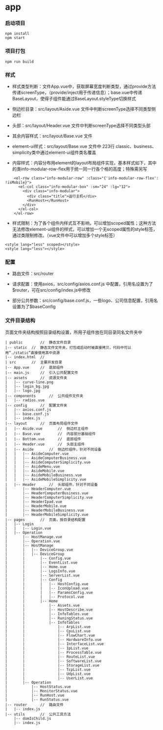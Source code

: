 # app

### 启动项目
```
npm install
npm start
```

### 项目打包
```
npm run build
```

### 样式

* 样式类型判断：文件App.vue中，获取屏幕宽度判断类型，通过provide方法传递screenType，（provide/inject用于传递信息）；base.vue中传递BaseLayout，使得子组件能通过BaseLayout.styleType切换样式

* 侧边栏目录：src/layout/Aside.vue 文件中判断screenType选择不同类型侧边栏

* 头部：src/layout/Header.vue 文件中判断screenType选择不同类型头部

* 其余内容样式：src/layout/Base.vue 文件

* element-ui样式：src/layout/Base.vue 文件中 223行  classic、business、simplicity类中通过element-ui组件类名覆盖

* 内容样式：内容分布用element的layout布局组件实现，基本样式如下，其中的类info-modular-row-flex用于统一同一行各个格的高度；特殊需另写
```
    <el-row class="info-modular-row" :class="{'info-modular-row-flex': !isMobile}">
      <el-col class="info-modular-box" :sm="24" :lg="12">
        <div class="info-modular">
          <div class="title">运行主机</div>
          <RunHost></RunHost>
        </div>
      </el-col>
    </el-row>
```

* 样式限制：为了各个组件内样式互不影响，可以增加scoped属性；这种方法无法修改element-ui组件的样式，可以增加一个无scoped属性的style标签，通过类限制修改。（vue文件中可以增加多个style标签）

```
<style lang="less" scoped></style>
<style lang="less"></style>
```

### 配置

* 路由文件：src/router

* 请求配置：使用axios，src/config/axios.conf.js 中配置，引用名设置为了$router，可在src/config/index.js中修改

* 部分公共参数：src/config/base.conf.js，一些logo、公司信息配置，引用名设置为了$baseConfig

### 文件目录结构

页面文件夹结构按照目录结构设置，所用子组件放在同目录同名文件夹中

```
| public        //  静态文件目录
|-- static  //  静态文件文件夹，打包或启动时被直接拷贝，代码中可以用“./static”直接使用其中资源
|-- index.html  //  
| src       //  主要开发目录
|-- App.vue     //  底部组件
|-- main.js     //  引入公共配置文件
|-- assets      //  资源文件夹
|   |-- curve-line.png  
|   |-- login_bg.jpg
|   |-- logo.jpg
|-- components      //  公共组件文件夹
|   |-- radios.vue
|-- config      //  配置文件夹
|   |-- axios.conf.js
|   |-- base.conf.js
|   |-- index.js
|-- layout      //  页面布局组件文件
|   |-- Aside.vue       //  侧边栏主组件
|   |-- Base.vue        //  内容部分基础组件
|   |-- Bottom.vue      //  底部组件
|   |-- Header.vue      //  头部主组件
|   |-- Aside       //  侧边栏组件，针对不同设备
|   |   |-- AsideComputer.vue
|   |   |-- AsideComputerBusiness.vue
|   |   |-- AsideComputerSimplicity.vue
|   |   |-- AsideMenu.vue
|   |   |-- AsideMobile.vue
|   |   |-- AsideMobileBusiness.vue
|   |   |-- AsideMobileSimplicity.vue
|   |-- Header      //  头部组件，针对不同设备
|       |-- HeaderComputer.vue
|       |-- HeaderComputerBusiness.vue
|       |-- HeaderComputerSimplicity.vue
|       |-- HeaderIpad.vue
|       |-- HeaderMobile.vue
|       |-- HeaderMobileBusiness.vue
|       |-- HeaderMobileSimplicity.vue
|-- pages       //  页面，按目录结构配置
|   |-- Login
|   |   |-- Login.vue
|   |-- Operation
|       |-- HostManage.vue
|       |-- Operation.vue
|       |-- HostManage
|       |   |-- DeviceGroup.vue
|       |   |-- DeviceGroup
|       |       |-- Config.vue
|       |       |-- EventList.vue
|       |       |-- Home.vue
|       |       |-- LogsInfo.vue
|       |       |-- ServerList.vue
|       |       |-- Config
|       |       |   |-- HostConfig.vue
|       |       |   |-- IconUpload.vue
|       |       |   |-- ParamsConfig.vue
|       |       |   |-- Protocol.vue
|       |       |-- Home
|       |           |-- Assets.vue
|       |           |-- HostDescribe.vue
|       |           |-- InfoTables.vue
|       |           |-- RuningStatus.vue
|       |           |-- InfoTables
|       |               |-- ArpList.vue
|       |               |-- CpuList.vue
|       |               |-- FlowChart.vue
|       |               |-- HardwareInfo.vue
|       |               |-- InterfaceList.vue
|       |               |-- IpList.vue
|       |               |-- ProcessTable.vue
|       |               |-- RouteList.vue
|       |               |-- SoftwareList.vue
|       |               |-- StorageList.vue
|       |               |-- TcpList.vue
|       |               |-- UdpList.vue
|       |               |-- UserList.vue
|       |-- Operation
|           |-- HostStatus.vue
|           |-- MonitorStatus.vue
|           |-- RunHost.vue
|           |-- RunStatus.vue
|-- router      //  路由文件
|   |-- index.js
|-- utils       //  公共工具方法
    |-- domIsChild.js
    |-- index.js
```